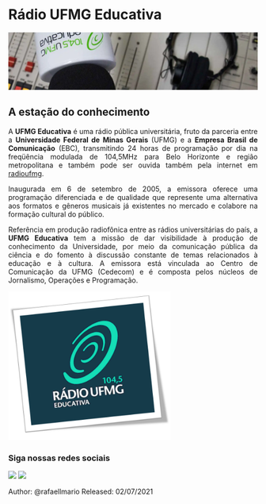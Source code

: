 
# Rádio UFMG Educativa

![radio banner](./img/radio_banner.webp)

## A estação do conhecimento

<p align="justify"> A <b>UFMG Educativa</b> é uma rádio pública universitária, fruto da parceria entre a <b>Universidade Federal de Minas Gerais</b> (UFMG) e a <b>Empresa Brasil de Comunicação</b> (EBC), transmitindo 24 horas de programação por dia na freqüência modulada de 104,5MHz para Belo Horizonte e região metropolitana e também pode ser ouvida também pela internet em <a href="https://ufmg.br/comunicacao/radio-ufmg-educativa">radioufmg</a>.</p> 

<p align="justify"> Inaugurada em 6 de setembro de 2005, a emissora oferece uma programação diferenciada e de qualidade que represente uma alternativa aos formatos e gêneros musicais já existentes no mercado e colabore na formação cultural do público.</p> 

<p align="justify">Referência em produção radiofônica entre as rádios universitárias do país, a <b>UFMG Educativa</b> tem a missão de dar visibilidade à produção de conhecimento da Universidade, por meio da comunicação pública da ciência e do fomento à discussão constante de temas relacionados à educação e à cultura. A emissora está vinculada ao Centro de Comunicação da UFMG (Cedecom) e é composta pelos núcleos de Jornalismo, Operações e Programação.</p>

<img src="./img/radio_logo.webp" widht="300" height="300" />


### Siga nossas redes sociais
<a href="https://twitter.com/ufmgeducativa"><img src="/img/twitter.ico" widht="50" height="50" /></a>  <a href="https://www.instagram.com/ufmgeducativa/?hl=pt-br"><img src="/img/insta.ico" widht="50" height="50" /></a>

Author: @rafaellmario
Released: 02/07/2021